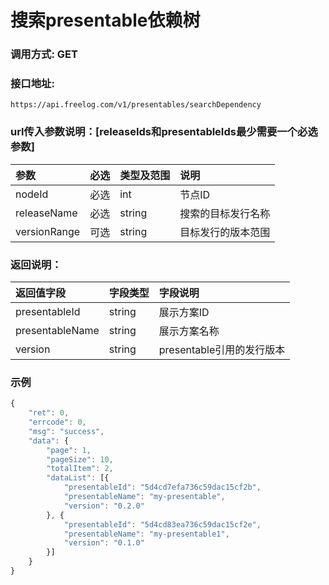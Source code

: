 # 搜索presentable依赖树

### 调用方式: GET

### 接口地址:

```
https://api.freelog.com/v1/presentables/searchDependency
```

### url传入参数说明：[releaseIds和presentableIds最少需要一个必选参数]

| 参数 | 必选 | 类型及范围 | 说明 |
| :--- | :--- | :--- | :--- |
|nodeId|必选|int|节点ID|
|releaseName|必选|string|搜索的目标发行名称|
|versionRange|可选|string|目标发行的版本范围|

### 返回说明：

| 返回值字段 | 字段类型 | 字段说明 |
| :--- | :--- | :--- |
| presentableId | string | 展示方案ID |
| presentableName | string | 展示方案名称 |
| version | string | presentable引用的发行版本 |

### 示例

```js
{
	"ret": 0,
	"errcode": 0,
	"msg": "success",
	"data": {
		"page": 1,
		"pageSize": 10,
		"totalItem": 2,
		"dataList": [{
			"presentableId": "5d4cd7efa736c59dac15cf2b",
			"presentableName": "my-presentable",
			"version": "0.2.0"
		}, {
			"presentableId": "5d4cd83ea736c59dac15cf2e",
			"presentableName": "my-presentable1",
			"version": "0.1.0"
		}]
	}
}
```